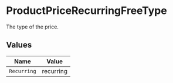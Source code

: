 # ProductPriceRecurringFreeType

The type of the price.


## Values

| Name        | Value       |
| ----------- | ----------- |
| `Recurring` | recurring   |